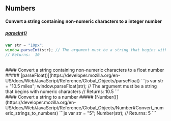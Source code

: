 ## Numbers

#### Convert a string containing non-numeric characters to a integer number 
##### [parseInt()](https://developer.mozilla.org/en-US/docs/Web/JavaScript/Reference/Global_Objects/parseInt)
```js
var str = "10px";
window.parseInt(str); // The argument must be a string that begins with numeric characters
// Returns:  10
```

<br>
#### Convert a string containing non-numeric characters to a float number 
##### [parseFloat()](https://developer.mozilla.org/en-US/docs/Web/JavaScript/Reference/Global_Objects/parseFloat)
```js
var str = "10.5 miles";
window.parseFloat(str); // The argument must be a string that begins with numeric characters
// Returns:  10.5
```

<br>
#### Convert a string to a number
##### [Number()](https://developer.mozilla.org/en-US/docs/Web/JavaScript/Reference/Global_Objects/Number#Convert_numeric_strings_to_numbers)
```js
var str = "5";
Number(str);
// Returns: 5
```
